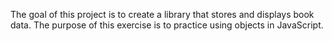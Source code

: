 The goal of this project is to create a library that stores and displays book data. The purpose of this exercise is to practice using objects in JavaScript.